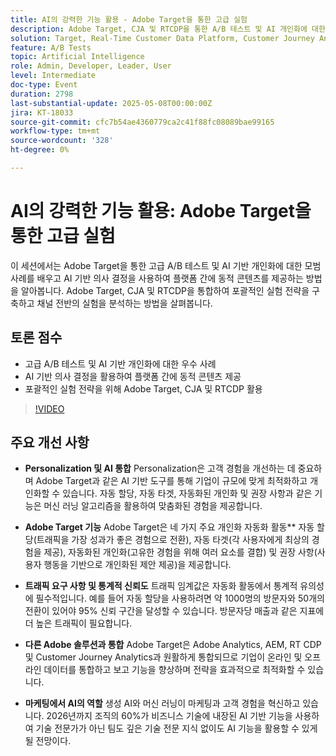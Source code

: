 ```yaml
---
title: AI의 강력한 기능 활용 - Adobe Target을 통한 고급 실험
description: Adobe Target, CJA 및 RTCDP을 통한 A/B 테스트 및 AI 개인화에 대한 모범 사례를 살펴보고 동적, 크로스 플랫폼 콘텐츠 및 통찰력을 도출합니다.
solution: Target, Real-Time Customer Data Platform, Customer Journey Analytics
feature: A/B Tests
topic: Artificial Intelligence
role: Admin, Developer, Leader, User
level: Intermediate
doc-type: Event
duration: 2798
last-substantial-update: 2025-05-08T00:00:00Z
jira: KT-18033
source-git-commit: cfc7b54ae4360779ca2c41f88fc08089bae99165
workflow-type: tm+mt
source-wordcount: '328'
ht-degree: 0%

---
```



# AI의 강력한 기능 활용: Adobe Target을 통한 고급 실험

이 세션에서는 Adobe Target을 통한 고급 A/B 테스트 및 AI 기반 개인화에 대한 모범 사례를 배우고 AI 기반 의사 결정을 사용하여 플랫폼 간에 동적 콘텐츠를 제공하는 방법을 알아봅니다. Adobe Target, CJA 및 RTCDP을 통합하여 포괄적인 실험 전략을 구축하고 채널 전반의 실험을 분석하는 방법을 살펴봅니다.

## 토론 점수

* 고급 A/B 테스트 및 AI 기반 개인화에 대한 우수 사례
* AI 기반 의사 결정을 활용하여 플랫폼 간에 동적 콘텐츠 제공
* 포괄적인 실험 전략을 위해 Adobe Target, CJA 및 RTCDP 활용

>[!VIDEO](https://video.tv.adobe.com/v/3458079/?learn=on&enablevpops)

## 주요 개선 사항

* **Personalization 및 AI 통합** Personalization은 고객 경험을 개선하는 데 중요하며 Adobe Target과 같은 AI 기반 도구를 통해 기업이 규모에 맞게 최적화하고 개인화할 수 있습니다. 자동 할당, 자동 타겟, 자동화된 개인화 및 권장 사항과 같은 기능은 머신 러닝 알고리즘을 활용하여 맞춤화된 경험을 제공합니다.

* **Adobe Target 기능** Adobe Target은 네 가지 주요 개인화 자동화 활동** 자동 할당(트래픽을 가장 성과가 좋은 경험으로 전환), 자동 타겟(각 사용자에게 최상의 경험을 제공), 자동화된 개인화(고유한 경험을 위해 여러 요소를 결합) 및 권장 사항(사용자 행동을 기반으로 개인화된 제안 제공)을 제공합니다.

* **트래픽 요구 사항 및 통계적 신뢰도** 트래픽 임계값은 자동화 활동에서 통계적 유의성에 필수적입니다. 예를 들어 자동 할당을 사용하려면 약 1000명의 방문자와 50개의 전환이 있어야 95% 신뢰 구간을 달성할 수 있습니다. 방문자당 매출과 같은 지표에 더 높은 트래픽이 필요합니다.

* **다른 Adobe 솔루션과 통합** Adobe Target은 Adobe Analytics, AEM, RT CDP 및 Customer Journey Analytics과 원활하게 통합되므로 기업이 온라인 및 오프라인 데이터를 통합하고 보고 기능을 향상하며 전략을 효과적으로 최적화할 수 있습니다.

* **마케팅에서 AI의 역할** 생성 AI와 머신 러닝이 마케팅과 고객 경험을 혁신하고 있습니다. 2026년까지 조직의 60%가 비즈니스 기술에 내장된 AI 기반 기능을 사용하여 기술 전문가가 아닌 팀도 깊은 기술 전문 지식 없이도 AI 기능을 활용할 수 있게 될 전망이다.
